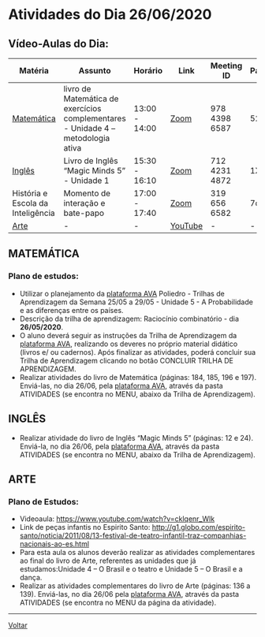# Atividades do Dia 26/06/2020

## Vídeo-Aulas do Dia:

| Matéria | Assunto |Horário | Link | Meeting ID | Password |
|---------|---------|--------|------|------------|----------|
| [Matemática](#matemática) | livro de Matemática de exercícios complementares - Unidade 4 – metodologia ativa | 13:00 - 14:00 | [Zoom](https://zoom.us/j/97843986587?pwd=ckQ0QTE5SXNiSDVSR2gyVXJQVzR1UT09) | 978 4398 6587 | 528659 |
| [Inglês](#inglês) | Livro de Inglês “Magic Minds 5” - Unidade 1 | 15:30 - 16:10 | [Zoom](https://us04web.zoom.us/j/71242314872?pwd=aU95VFNjd2R5b2lsNUVEbmc1MllGUT09) | 712 4231 4872 | 1XBtPH | 
| História e Escola da Inteligência | Momento de interação e bate-papo | 17:00 - 17:40 | [Zoom](https://zoom.us/j/3196566582?pwd=cFNUb3BrREpzanpQV2toZ09RbjFnUT09) | 319 656 6582 | 7qaBx5 |
| [Arte](#arte) | - | - | [YouTube](https://www.youtube.com/watch?v=cklqenr_Wlk) | - | - |

## MATEMÁTICA

### Plano de estudos:
* Utilizar o planejamento da [plataforma AVA] Poliedro - Trilhas de Aprendizagem da Semana 25/05 a 29/05 - Unidade 5 - A Probabilidade e as diferenças entre os países.
* Descrição da trilha de aprendizagem: Raciocínio combinatório - dia **26/05/2020**.
* O aluno deverá seguir as instruções da Trilha de Aprendizagem da [plataforma AVA], realizando os deveres no próprio material didático (livros e/ ou cadernos). Após finalizar as atividades, poderá concluir sua Trilha de Aprendizagem clicando no botão CONCLUIR TRILHA DE APRENDIZAGEM.
* Realizar atividades do livro de Matemática (páginas: 184, 185, 196 e 197). Enviá-las, no dia 26/06, pela [plataforma AVA], através da pasta ATIVIDADES (se encontra no MENU, abaixo da Trilha de Aprendizagem).

## INGLÊS

* Realizar atividade do livro de Inglês “Magic Minds 5” (páginas: 12 e 24). Enviá-la, no dia 26/06,
pela [plataforma AVA], através da pasta ATIVIDADES (se encontra no MENU, abaixo da Trilha de
Aprendizagem).

## ARTE

### Plano de Estudos:

* Videoaula: <https://www.youtube.com/watch?v=cklqenr_Wlk>
* Link de peças infantis no Espirito Santo: <http://g1.globo.com/espirito-santo/noticia/2011/08/13-festival-de-teatro-infantil-traz-companhias-nacionais-ao-es.html>
* Para esta aula os alunos deverão realizar as atividades complementares ao final do livro de Arte, referentes as unidades que já estudamos:Unidade 4 – O Brasil e o teatro e Unidade 5 – O Brasil e a dança.
* Realizar as atividades complementares do livro de Arte (páginas: 136 a 139). Enviá-las, no dia 26/06 pela [plataforma AVA], através da pasta ATIVIDADES (se encontra no MENU da página da atividade).

---
[Voltar](index.md)


[plataforma AVA]: https://poliedro-ava.azurewebsites.net
